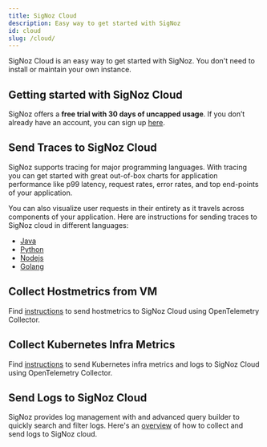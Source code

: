 ```yaml
---
title: SigNoz Cloud
description: Easy way to get started with SigNoz
id: cloud
slug: /cloud/
---
```


SigNoz Cloud is an easy way to get started with SigNoz. You don't need to install or maintain your own instance.

## Getting started with SigNoz Cloud

SigNoz offers a **free trial with 30 days of uncapped usage**. If you don’t already have an account, you can sign up [here](https://signoz.io/teams/).

## Send Traces to SigNoz Cloud

SigNoz supports tracing for major programming languages. With tracing you can get started with great out-of-box charts for application performance like p99 latency, request rates, error rates, and top end-points of your application.

You can also visualize user requests in their entirety as it travels across components of your application. Here are instructions for sending traces to SigNoz cloud in different languages:

- [Java](https://signoz.io/docs/instrumentation/java/#send-traces-to-signoz-cloud)
- [Python](https://signoz.io/docs/instrumentation/python/#send-traces-to-signoz-cloud)
- [Nodejs](https://signoz.io/docs/instrumentation/javascript/)
- [Golang](https://signoz.io/docs/instrumentation/golang/#send-traces-to-signoz-cloud)

## Collect Hostmetrics from VM

Find [instructions](https://signoz.io/docs/tutorial/opentelemetry-binary-usage-in-virtual-machine/) to send hostmetrics to SigNoz Cloud using OpenTelemetry Collector.

## Collect Kubernetes Infra Metrics

Find [instructions](https://signoz.io/docs/tutorial/kubernetes-infra-metrics/) to send Kubernetes infra metrics and logs to SigNoz Cloud using OpenTelemetry Collector.

## Send Logs to SigNoz Cloud

SigNoz provides log management with and advanced query builder to quickly search and filter logs. Here's an [overview](https://signoz.io/docs/userguide/logs/#collecting-logs-in-signoz-cloud) of how to collect and send logs to SigNoz cloud.

